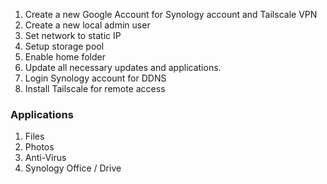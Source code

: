 1. Create a new Google Account for Synology account and Tailscale VPN
2. Create a new local admin user
3. Set network to static IP
4. Setup storage pool
5. Enable home folder
6. Update all necessary updates and applications.
7. Login Synology account for DDNS
8. Install Tailscale for remote access

### Applications
1. Files
2. Photos
3. Anti-Virus
4. Synology Office / Drive
